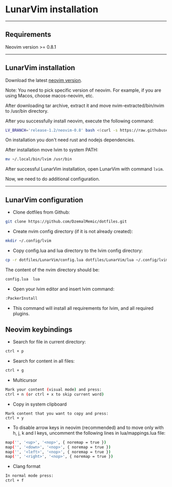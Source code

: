 LunarVim installation
=====================

------------
Requirements
------------

Neovim version >= 0.8.1


---------------------
LunarVim installation
---------------------


Download the latest [neovim version](https://github.com/neovim/neovim/releases/tag/stable).

Note: You need to pick specific version of neovim. For example, if you are using Macos, choose macos-neovim, etc.

After downloading tar archive, extract it and move nvim-extracted/bin/nvim to /usr/bin directory.

After you successfully install neovim, execute the following command:


```bash
LV_BRANCH='release-1.2/neovim-0.8' bash <(curl -s https://raw.githubusercontent.com/lunarvim/lunarvim/master/utils/installer/install.sh)

````


On installation you don't need rust and nodejs dependencies.

After installation move lvim to system PATH:

```bash
mv ~/.local/bin/lvim /usr/bin

```

After successful LunarVim installation, open LunarVim with command `lvim`.

Now, we need to do additional configuration.

----------------------
LunarVim configuration
----------------------


- Clone dotfiles from Github: 

```bash 
git clone https://github.com/DzemalMemic/dotfiles.git
```

- Create nvim config directory (if it is not already created): 

```bash
mkdir ~/.config/lvim
```

- Copy config.lua and lua directory to the lvim config directory:

```bash
cp -r dotfiles/LunarVim/config.lua dotfiles/LunarVim/lua ~/.config/lvim
```

The content of the nvim directory should be:

```bash
config.lua  lua
```

- Open your lvim editor and insert lvim command:

```bash
:PackerInstall
```

- This command will install all requirements for lvim, and all required plugins.


## Neovim keybindings

- Search for file in current directory:

```bash
ctrl + p
```

- Search for content in all files:

```bash
ctrl + g
```

- Multicursor

```bash
Mark your content (visual mode) and press:
ctrl + n (or ctrl + x to skip current word)
```

- Copy in system clipboard

```
Mark content that you want to copy and press:
ctrl + y
```

- To disable arrow keys in neovim (recommended) and to move only with h, j, k and l keys, uncomment the following lines in lua/mappings.lua file:

```bash
map('', '<up>', '<nop>', { noremap = true })
map('', '<down>', '<nop>', { noremap = true })
map('', '<left>', '<nop>', { noremap = true })
map('', '<right>', '<nop>', { noremap = true })
```

- Clang format

```bash
In normal mode press:
ctrl + f
```
